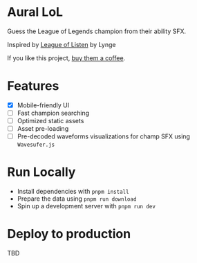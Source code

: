 # Aural LoL

Guess the League of Legends champion from their ability SFX.

Inspired by [League of Listen](https://lynge.tv/listen/) by Lynge

If you like this project, [buy them a coffee](https://buymeacoffee.com/lynge).

# Features

- [x] Mobile-friendly UI
- [ ] Fast champion searching
- [ ] Optimized static assets
- [ ] Asset pre-loading
- [ ] Pre-decoded waveforms visualizations for champ SFX using `Wavesufer.js`

# Run Locally

- Install dependencies with `pnpm install`
- Prepare the data using `pnpm run download`
- Spin up a development server with `pnpm run dev`

# Deploy to production

TBD

